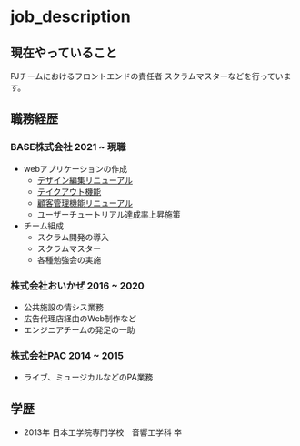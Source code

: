 # job_description

## 現在やっていること

PJチームにおけるフロントエンドの責任者
スクラムマスターなどを行っています。

## 職務経歴

### BASE株式会社 2021 ~ 現職
- webアプリケーションの作成
  - [デザイン編集リニューアル](https://binc.jp/press-room/news/press-release/pr_20201015)
  - [テイクアウト機能](https://baseu.jp/15390)
  - [顧客管理機能リニューアル](https://baseu.jp/22769)
  - ユーザーチュートリアル達成率上昇施策
- チーム組成
  - スクラム開発の導入
  - スクラムマスター
  - 各種勉強会の実施

### 株式会社おいかぜ 2016 ~ 2020
- 公共施設の情シス業務
- 広告代理店経由のWeb制作など
- エンジニアチームの発足の一助


### 株式会社PAC  2014 ~ 2015
- ライブ、ミュージカルなどのPA業務

## 学歴
- 2013年 日本工学院専門学校　音響工学科 卒 
